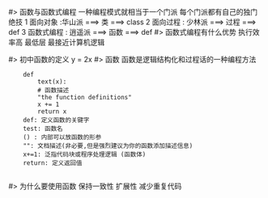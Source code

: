 #> 函数与函数式编程
    一种编程模式就相当于一个门派
    每个门派都有自己的独门绝技
    1 面向对象 :华山派
    ===> 类 ===> class
    2 面向过程 : 少林派 
    ===> 过程 ===> def
    3 函数式编程 : 逍遥派
    ===> 函数 ===> def
#> 函数式编程有什么优势
    执行效率高
    最低层 最接近计算机逻辑
    
#> 初中函数的定义
    y = 2x
#> 函数
    函数是逻辑结构化和过程话的一种编程方法
    
```
    def
        text(x):
        # 函数描述
        "the function definitions"
        x += 1
        return x
    def: 定义函数的关键字
    test: 函数名
    () : 内部可以放函数的形参
    "": 文档描述(非必要,但是强烈建议为你的函数添加描述信息)
    x+=1: 泛指代码块或程序处理逻辑 (函数体)
    return: 定义返回值
    
```
#> 为什么要使用函数
    保持一致性
    扩展性
    减少重复代码